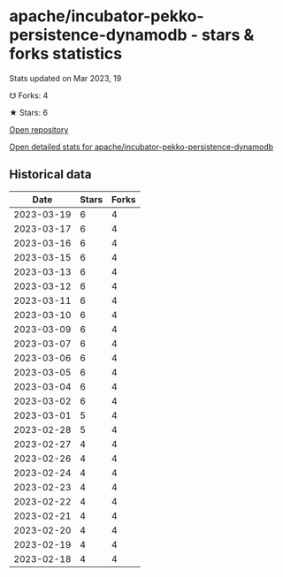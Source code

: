 # apache/incubator-pekko-persistence-dynamodb - stars & forks statistics

Stats updated on Mar 2023, 19

☋ Forks: 4

★ Stars: 6

[Open repository](https://github.com/apache/incubator-pekko-persistence-dynamodb)

[Open detailed stats for apache/incubator-pekko-persistence-dynamodb](https://reviewgithub.com/rep/apache/incubator-pekko-persistence-dynamodb)

## Historical data
| Date | Stars | Forks |
|------|-------|-------|
| 2023-03-19 | 6 | 4 | 
| 2023-03-17 | 6 | 4 | 
| 2023-03-16 | 6 | 4 | 
| 2023-03-15 | 6 | 4 | 
| 2023-03-13 | 6 | 4 | 
| 2023-03-12 | 6 | 4 | 
| 2023-03-11 | 6 | 4 | 
| 2023-03-10 | 6 | 4 | 
| 2023-03-09 | 6 | 4 | 
| 2023-03-07 | 6 | 4 | 
| 2023-03-06 | 6 | 4 | 
| 2023-03-05 | 6 | 4 | 
| 2023-03-04 | 6 | 4 | 
| 2023-03-02 | 6 | 4 | 
| 2023-03-01 | 5 | 4 | 
| 2023-02-28 | 5 | 4 | 
| 2023-02-27 | 4 | 4 | 
| 2023-02-26 | 4 | 4 | 
| 2023-02-24 | 4 | 4 | 
| 2023-02-23 | 4 | 4 | 
| 2023-02-22 | 4 | 4 | 
| 2023-02-21 | 4 | 4 | 
| 2023-02-20 | 4 | 4 | 
| 2023-02-19 | 4 | 4 | 
| 2023-02-18 | 4 | 4 | 

